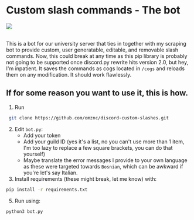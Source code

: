 # Custom slash commands - The bot

<a href="https://discord.gg/vZRrpBXFNT"><img src="https://img.shields.io/discord/787773373748740128?label=Discord%20Server&style=for-the-badge"></img></a>
<br><br>

This is a bot for our university server that ties in together with my scraping bot to provide custom, user generatable, editable, and removable slash commands.
Now, this could break at any time as this pip library is probably not going to be supported once discord.py rewrite hits version 2.0, but hey, I'm inpatient.
It saves the commands as cogs located in `/cogs` and reloads them on any modification. It should work flawlessly.

## If for some reason you want to use it, this is how.

1. Run 
```sh
 git clone https://github.com/omznc/discord-custom-slashes.git
```
2. Edit `bot.py`:
   * Add your token
   * Add your guild ID (yes it's a list, no you can't use more than 1 item, I'm too lazy to replace a few square brackets, you can do that yourself)
   * Maybe translate the error messages I provide to your own language as these were targeted towards `Bosnian`, which can be awkward if you're let's say Italian.
4. Install requirements (these might break, let me know) with:
```sh
pip install -r requirements.txt
```
5. Run using:
```sh
python3 bot.py
```
